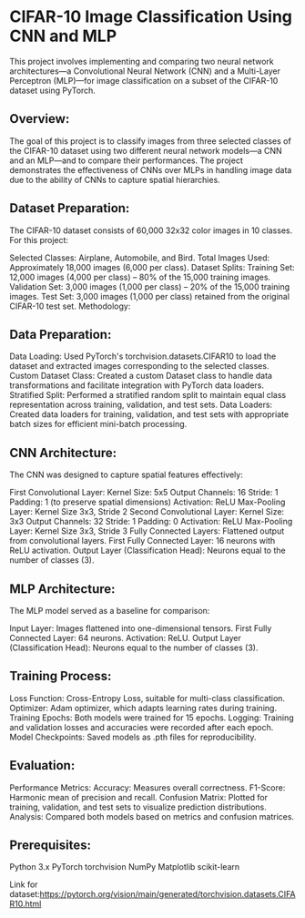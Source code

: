 # CIFAR-10 Image Classification Using CNN and MLP

This project involves implementing and comparing two neural network architectures—a Convolutional Neural Network (CNN) and a Multi-Layer Perceptron (MLP)—for image classification on a subset of the CIFAR-10 dataset using PyTorch.

## Overview:

The goal of this project is to classify images from three selected classes of the CIFAR-10 dataset using two different neural network models—a CNN and an MLP—and to compare their performances. The project demonstrates the effectiveness of CNNs over MLPs in handling image data due to the ability of CNNs to capture spatial hierarchies.

## Dataset Preparation:

The CIFAR-10 dataset consists of 60,000 32x32 color images in 10 classes. For this project:

Selected Classes: Airplane, Automobile, and Bird.
Total Images Used: Approximately 18,000 images (6,000 per class).
Dataset Splits:
Training Set: 12,000 images (4,000 per class) – 80% of the 15,000 training images.
Validation Set: 3,000 images (1,000 per class) – 20% of the 15,000 training images.
Test Set: 3,000 images (1,000 per class) retained from the original CIFAR-10 test set.
Methodology:

## Data Preparation:

Data Loading: Used PyTorch's torchvision.datasets.CIFAR10 to load the dataset and extracted images corresponding to the selected classes.
Custom Dataset Class: Created a custom Dataset class to handle data transformations and facilitate integration with PyTorch data loaders.
Stratified Split: Performed a stratified random split to maintain equal class representation across training, validation, and test sets.
Data Loaders: Created data loaders for training, validation, and test sets with appropriate batch sizes for efficient mini-batch processing.
## CNN Architecture:

The CNN was designed to capture spatial features effectively:

First Convolutional Layer:
Kernel Size: 5x5
Output Channels: 16
Stride: 1
Padding: 1 (to preserve spatial dimensions)
Activation: ReLU
Max-Pooling Layer: Kernel Size 3x3, Stride 2
Second Convolutional Layer:
Kernel Size: 3x3
Output Channels: 32
Stride: 1
Padding: 0
Activation: ReLU
Max-Pooling Layer: Kernel Size 3x3, Stride 3
Fully Connected Layers:
Flattened output from convolutional layers.
First Fully Connected Layer: 16 neurons with ReLU activation.
Output Layer (Classification Head): Neurons equal to the number of classes (3).
## MLP Architecture:

The MLP model served as a baseline for comparison:

Input Layer:
Images flattened into one-dimensional tensors.
First Fully Connected Layer:
64 neurons.
Activation: ReLU.
Output Layer (Classification Head):
Neurons equal to the number of classes (3).
## Training Process:

Loss Function: Cross-Entropy Loss, suitable for multi-class classification.
Optimizer: Adam optimizer, which adapts learning rates during training.
Training Epochs: Both models were trained for 15 epochs.
Logging: Training and validation losses and accuracies were recorded after each epoch.
Model Checkpoints: Saved models as .pth files for reproducibility.
## Evaluation:

Performance Metrics:
Accuracy: Measures overall correctness.
F1-Score: Harmonic mean of precision and recall.
Confusion Matrix: Plotted for training, validation, and test sets to visualize prediction distributions.
Analysis: Compared both models based on metrics and confusion matrices.


## Prerequisites:

Python 3.x
PyTorch
torchvision
NumPy
Matplotlib
scikit-learn

Link for dataset:https://pytorch.org/vision/main/generated/torchvision.datasets.CIFAR10.html
